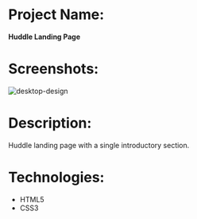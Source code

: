 # Project Name:
**Huddle Landing Page**

# Screenshots:
![desktop-design](https://github.com/Algoyte/huddle-landing-page/assets/133262101/f36cdf06-9467-47b7-9b66-55f9fdad8da6)

# Description:

Huddle landing page with a single introductory section.

# Technologies:
- HTML5
- CSS3
